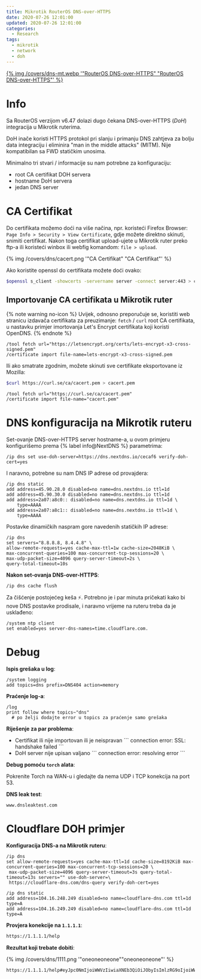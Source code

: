 ```yaml
---
title: Mikrotik RouterOS DNS-over-HTTPS
date: 2020-07-26 12:01:00
updated: 2020-07-26 12:01:00
categories:
  - Research
tags:
  - mikrotik
  - network
  - doh
---
```


<a href="mikrotik_dns_over_https" aria-label="pročitaj" title="RouterOS DNS-over-HTTPS">{% img /covers/dns-mt.webp '"RouterOS DNS-over-HTTPS" "RouterOS DNS-over-HTTPS"' %}</a>

<!--more-->

# Info

Sa RouterOS verzijom v6.47<span style="color:#4A595D;" role="img" aria-label="up"><i class="fa fa-angle-up fa-xs"></i></span> dolazi dugo čekana DNS-over-HTTPS (*DoH*) integracija u Mikrotik ruterima.

DoH inače koristi HTTPS protokol pri slanju i primanju DNS zahtjeva za bolju data integraciju i eliminira "man in the middle attacks" (MITM). Nije kompatibilan sa FWD statičkim unosima.

Minimalno tri stvari / informacije su nam potrebne za konfiguraciju:

- root CA certifikat DOH servera
- hostname DoH servera
- jedan DNS server

# CA Certifikat

Do certifikata možemo doći na više načina, npr. koristeći Firefox Browser: `Page Info > Security > View Certificate`, gdje možete direktno skinuti, snimiti certifikat.  Nakon toga certifikat upload-ujete u Mikrotik ruter preko ftp-a ili koristeći winbox ili webfig komandom: `file > upload`.

{% img /covers/dns/cacert.png '"CA Certifikat" "CA Certifikat"' %}

Ako koristite openssl do certifikata možete doći ovako:

```sh
$openssl s_client -showcerts -servername server -connect server:443 > cacert.pem
```

## Importovanje CA certifikata u Mikrotik ruter

{% note warning no-icon %}
Uvijek, odnosno preporučuje se, koristiti web stranicu izdavača certifikata za preuzimanje: `fetch` / `curl` root CA certifikata, u nastavku primjer imortovanja Let's Encrypt certifikata koji koristi OpenDNS.
{% endnote %}

```routeros tool > fetch https://wiki.mikrotik.com/wiki/Manual:Tools/Fetch Manual:Tools/Fetch
/tool fetch url="https://letsencrypt.org/certs/lets-encrypt-x3-cross-signed.pem"
/certificate import file-name=lets-encrypt-x3-cross-signed.pem
```

Ili ako smatrate zgodnim, možete skinuti sve certifikate eksportovane iz Mozilla:

```sh curl https://curl.se/ca/ curl.se
$curl https://curl.se/ca/cacert.pem > cacert.pem
```
```routeros tool > fetch https://curl.se/ca/ curl.se
/tool fetch url="https://curl.se/ca/cacert.pem"
/certificate import file-name="cacert.pem"
```

# DNS konfiguracija na Mikrotik ruteru

Set-ovanje DNS-over-HTTPS server hostname-a, u ovom primjeru konfigurišemo prema {% label info@NextDNS %} parametrima:

```routeros ip > dns https://wiki.mikrotik.com/wiki/Manual:IP/DNS Manual:IP/DNS
/ip dns set use-doh-server=https://dns.nextdns.io/cecaf6 verify-doh-cert=yes
```
I naravno, potrebne su nam DNS IP adrese od provajdera:

```routeros ip > dns > static https://wiki.mikrotik.com/wiki/Manual:IP/DNS Manual:IP/DNS
/ip dns static
add address=45.90.28.0 disabled=no name=dns.nextdns.io ttl=1d
add address=45.90.30.0 disabled=no name=dns.nextdns.io ttl=1d
add address=2a07:a8c0:: disabled=no name=dns.nextdns.io ttl=1d \
    type=AAAA
add address=2a07:a8c1:: disabled=no name=dns.nextdns.io ttl=1d \
    type=AAAA
```

Postavke dinamičkih naspram gore navedenih statičkih IP adrese:

```routeros ip > dns https://wiki.mikrotik.com/wiki/Manual:IP/DNS Manual:IP/DNS
/ip dns
set servers="8.8.8.8, 8.4.4.8" \
allow-remote-requests=yes cache-max-ttl=1w cache-size=2048KiB \
max-concurrent-queries=100 max-concurrent-tcp-sessions=20 \
max-udp-packet-size=4096 query-server-timeout=2s \
query-total-timeout=10s
```

**Nakon set-ovanja DNS-over-HTTPS**:

```routeros
/ip dns cache flush
```
Za čišćenje postojećeg keša :zap:. Potrebno je i par minuta pričekati kako bi nove DNS postavke prodisale, i naravno vrijeme na ruteru treba da je usklađeno:
```routeros
/system ntp client
set enabled=yes server-dns-names=time.cloudflare.com.
```

# Debug

**Ispis grešaka u log**:

```routeros system > logging
/system logging
add topics=dns prefix=DNS404 action=memory
```

**Praćenje log-a**:

```routeros log >
/log
print follow where topics~"dns"
  # po želji dodajte error u topics za praćenje samo grešaka
```

**Riješenje za par problema**:

<ul class="fa-ul">
  <li><span class="fa-li"><i class="fas fa-exclamation-circle"></i></span>
  Certifikat ili nije importovan ili je neispravan
  ```
  connection error: SSL: handshake failed
  ```
  </li>
  <li><span class="fa-li"><i class="fas fa-exclamation-circle"></i></span>
  DoH server nije upisan valjano
  ```
  connection error: resolving error
  ```
  </li>
</ul>

**Debug pomoću `torch` alata**:

 Pokrenite Torch na WAN-u i gledajte da nema UDP i TCP konekcija na port 53.

**DNS leak test**:

```
www.dnsleaktest.com
```

# Cloudflare DOH primjer

**Konfiguracija DNS-a na Mikrotik ruteru**:

```routeros ip > dns
/ip dns
set allow-remote-requests=yes cache-max-ttl=1d cache-size=8192KiB max-concurrent-queries=100 max-concurrent-tcp-sessions=20 \
 max-udp-packet-size=4096 query-server-timeout=3s query-total-timeout=13s servers="" use-doh-server=\
 https://cloudflare-dns.com/dns-query verify-doh-cert=yes

/ip dns static
add address=104.16.248.249 disabled=no name=cloudflare-dns.com ttl=1d type=A
add address=104.16.249.249 disabled=no name=cloudflare-dns.com ttl=1d type=A
```
**Provjera konekcije na `1.1.1.1`**:

```sh link
https://1.1.1.1/help
```

**Rezultat koji trebate dobiti**:

{% img /covers/dns/1111.png '"oneoneoneone""oneoneoneone"' %}

```html share link
https://1.1.1.1/help#eyJpc0NmIjoiWWVzIiwiaXNEb3QiOiJObyIsImlzRG9oIjoiWWVzIiwicmVzb2x2ZXJJcC0xLjEuMS4xIjoiWWVzIiwicmVzb2x2ZXJJcC0xLjAuMC4xIjoiWWVzIiwicmVzb2x2ZXJJcC0yNjA2OjQ3MDA6NDcwMDo6MTExMSI6Ik5vIiwicmVzb2x2ZXJJcC0yNjA2OjQ3MDA6NDcwMDo6MTAwMSI6Ik5vIiwiZGF0YWNlbnRlckxvY2F0aW9uIjoiQlVEIiwiaXNXYXJwIjoiTm8iLCJpc3BOYW1lIjoiQ2xvdWRmbGFyZSIsImlzcEFzbiI6IjEzMzM1In0=
```
